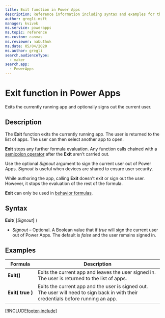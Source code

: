```yaml
---
title: Exit function in Power Apps
description: Reference information including syntax and examples for the Exit function in Power Apps.
author: gregli-msft
manager: kvivek
ms.service: powerapps
ms.topic: reference
ms.custom: canvas
ms.reviewer: nabuthuk
ms.date: 05/04/2020
ms.author: gregli
search.audienceType: 
  - maker
search.app: 
  - PowerApps
---
```

# Exit function in Power Apps
Exits the currently running app and optionally signs out the current user.

## Description
The **Exit** function exits the currently running app. The user is returned to the list of apps. The user can then select another app to open.  

**Exit** stops any further formula evaluation. Any function calls chained with a [semicolon operator](operators.md) after the **Exit** aren't carried out.   

Use the optional *Signout* argument to sign the current user out of Power Apps. *Signout* is useful when devices are shared to ensure user security.

While authoring the app, calling **Exit** doesn't exit or sign out the user.  However, it stops the evaluation of the rest of the formula.

**Exit** can only be used in [behavior formulas](../working-with-formulas-in-depth.md).

## Syntax
**Exit**( [*Signout*] )

* *Signout* – Optional. A Boolean value that if *true* will sign the current user out of Power Apps.  The default is *false* and the user remains signed in.

## Examples

| Formula | Description | 
| --- | --- | 
| **Exit()** | Exits the current app and leaves the user signed in.  The user is returned to the list of apps.  |
| **Exit(&nbsp;true&nbsp;)** | Exits the current app and the user is signed out.  The user will need to sign back in with their credentials before running an app. | 




[!INCLUDE[footer-include](../../../includes/footer-banner.md)]